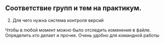 ## Соответствие групп и тем на практикум.

2. Для чего нужна система контроля версий

Чтобы в любой момент можно было отследить изменения в файле. Определить кто делает и прочее. Очень удобно для командной работы